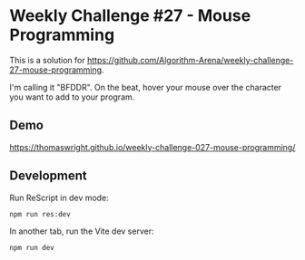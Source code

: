 # Weekly Challenge #27 - Mouse Programming

This is a solution for https://github.com/Algorithm-Arena/weekly-challenge-27-mouse-programming.

I'm calling it "BFDDR". On the beat, hover your mouse over the character you want to add to your program.

## Demo

https://thomaswright.github.io/weekly-challenge-027-mouse-programming/

## Development

Run ReScript in dev mode:

```sh
npm run res:dev
```

In another tab, run the Vite dev server:

```sh
npm run dev
```
